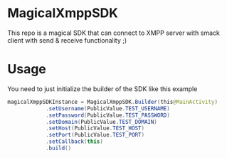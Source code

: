 # MagicalXmppSDK
This repo is a magical SDK that can connect to XMPP server with smack client with send &amp; receive functionality ;)

# Usage
You need to just initialize the builder of the SDK like this example

```JAVA
magicalXmppSDKInstance = MagicalXmppSDK.Builder(this@MainActivity)
            .setUsername(PublicValue.TEST_USERNAME)
            .setPassword(PublicValue.TEST_PASSWORD)
            .setDomain(PublicValue.TEST_DOMAIN)
            .setHost(PublicValue.TEST_HOST)
            .setPort(PublicValue.TEST_PORT)
            .setCallback(this)
            .build()
```
